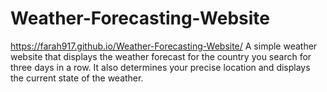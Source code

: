 # Weather-Forecasting-Website
https://farah917.github.io/Weather-Forecasting-Website/
A simple weather website that displays the weather forecast for the country you search for three days in a row. It also determines your precise location and displays the current state of the weather.
